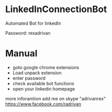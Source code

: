 # LinkedInConnectionBot
Automated Bot for linkedIn

Password: rexadrivan

# Manual
- goto google chrome extensions
- Load unpack extension
- enter password
- check available bot functions
- open your linkedin homepage

more inforamtion add me on skype "adrivanrex"
https://www.facebook.com/radrivan
